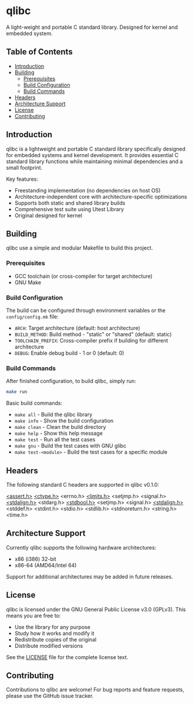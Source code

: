 # qlibc
A light-weight and portable C standard library. Designed for kernel and embedded system.

## Table of Contents


- [Introduction](#introduction)
- [Building](#building)
    - [Prerequisites](#prerequisites)
    - [Build Configuration](#build-configuration)
    - [Build Commands](#build-commands)
- [Headers](#headers)
- [Architecture Support](#architecture-support)
- [License](#license)
- [Contributing](#contributing)


## Introduction

qlibc is a lightweight and portable C standard library specifically designed for embedded systems and kernel development. It provides essential C standard library functions while maintaining minimal dependencies and a small footprint.

Key features:
- Freestanding implementation (no dependencies on host OS)
- Architecture-independent core with architecture-specific optimizations
- Supports both static and shared library builds
- Comprehensive test suite using Utest Library
- Original designed for kernel

## Building

qlibc use a simple and modular Makefile to build this project.

### Prerequisites

- GCC toolchain (or cross-compiler for target architecture)
- GNU Make

### Build Configuration

The build can be configured through environment variables or the `config/config.mk` file:

- `ARCH`: Target architecture (default: host architecture)
- `BUILD_METHOD`: Build method - "static" or "shared" (default: static) 
- `TOOLCHAIN_PREFIX`: Cross-compiler prefix if building for different architecture
- `DEBUG`: Enable debug build - 1 or 0 (default: 0)

### Build Commands

After finished configuration, to build qlibc, simply run:

```bash
make run
```

Basic build commands:
- `make all`           - Build the qlibc library
- `make info`          - Show the build configuration
- `make clean`         - Clean the build directory
- `make help`          - Show this help message
- `make test`          - Run all the test cases
- `make gnu`           - Build the test cases with GNU glibc
- `make test-<module>` - Build the test cases for a specific module


## Headers

The following standard C headers are supported in qlibc v0.1.0:

[<assert.h>](https://github.com/unsigend/qlibc/blob/main/include/assert.h) [<ctype.h>](https://github.com/unsigend/qlibc/blob/main/include/ctype.h) <errno.h> [<limits.h>](https://github.com/unsigend/qlibc/blob/main/include/limits.h) <setjmp.h> <signal.h> [<stdalign.h>](https://github.com/unsigend/qlibc/blob/main/include/stdalign.h) <stdarg.h> [<stdbool.h>](https://github.com/unsigend/qlibc/blob/main/include/limits.h) <setjmp.h> <signal.h> [<stdalign.h>](https://github.com/unsigend/qlibc/blob/main/include/stdbool.h) <stddef.h> <stdint.h> <stdio.h> <stdlib.h> <stdnoreturn.h> <string.h> <time.h>


## Architecture Support

Currently qlibc supports the following hardware architectures:
- x86 (i386) 32-bit
- x86-64 (AMD64/Intel 64)

Support for additional architectures may be added in future releases.


## License

qlibc is licensed under the GNU General Public License v3.0 (GPLv3). This means you are free to:

- Use the library for any purpose
- Study how it works and modify it
- Redistribute copies of the original
- Distribute modified versions

See the [LICENSE](LICENSE) file for the complete license text.

## Contributing

Contributions to qlibc are welcome! 
For bug reports and feature requests, please use the GitHub issue tracker.

